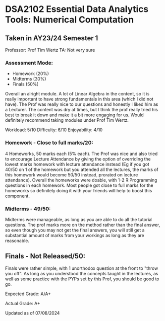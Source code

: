 # DSA2102 Essential Data Analytics Tools: Numerical Computation
## Taken in AY23/24 Semester 1

Professor: Prof Tim Wertz
TA: Not very sure

### Assessment Mode:
- Homework (20%)
- Midterms (30%)
- Finals (50%)

Overall an alright module. A lot of Linear Algebra in the content, so it is really important to have strong fundamentals in this area (which I did not have). The Prof was really nice to our questions and honestly I liked him as a Lecturer. The content was dry at times, but I think the prof really tried his best to break it down and make it a bit more engaging for us. Would definitely recommend taking modules under Prof Tim Wertz.

Workload: 5/10
Difficulty: 6/10
Enjoyability: 4/10

### Homework - Close to full marks/20:
4 Homeworks, 50 marks each (5% each). The Prof was nice and also tried to encourage Lecture Attendance by giving the option of overriding the lowest marks homework with lecture attendance instead (Eg if you got 40/50 on 1 of the homework but you attended all the lectures, the marks of this homework would become 50/50 instead, prorated on lecture attendance). Overall the homeworks were doable, with 1-2 R Programming questions in each homework. Most people got close to full marks for the homeworks so definitely doing it with your friends will help to boost this component.

### Midterms - 49/50:
Midterms were manageable, as long as you are able to do all the tutorial questions. The prof marks more on the method rather than the final answer, so even though you may not get the final answers, you will still get a substantial amount of marks from your workings as long as they are reasonable.

## Finals - Not Released/50:
Finals were rather simple, with 1 unorthodox question at the front to "throw you off". As long as you understood the concepts taught in the lectures, as well as some practice with the PYPs set by this Prof, you should be good to go.

Expected Grade: A/A+

Actual Grade: A+

Updated as of 07/08/2024
